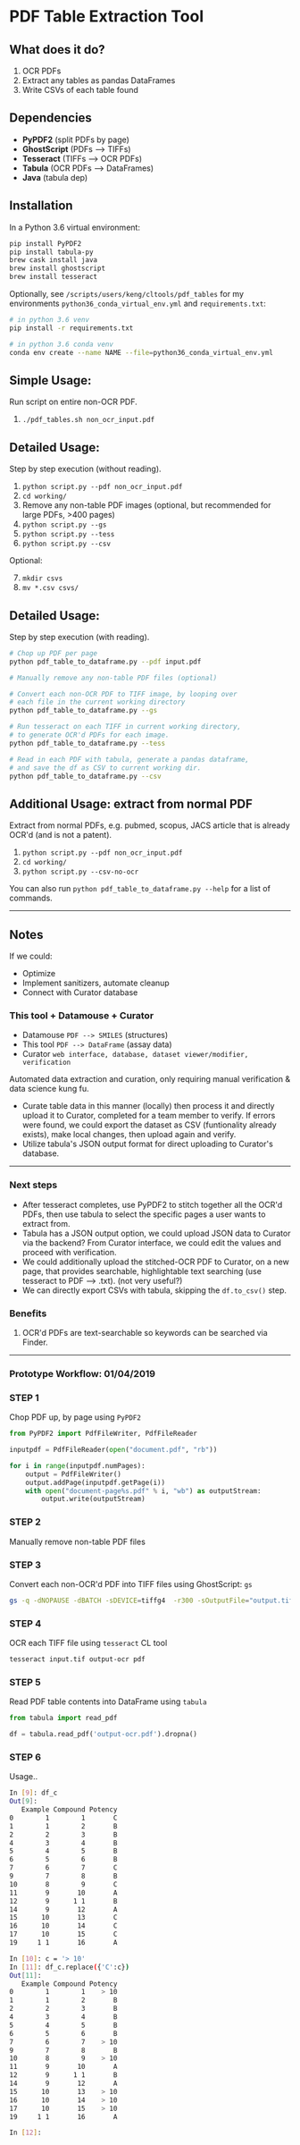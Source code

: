 # PDF Table Extraction Tool

## What does it do?

1. OCR PDFs
2. Extract any tables as pandas DataFrames
3. Write CSVs of each table found

## Dependencies

- **PyPDF2** (split PDFs by page)
- **GhostScript** (PDFs --> TIFFs)
- **Tesseract** (TIFFs --> OCR PDFs)
- **Tabula** (OCR PDFs --> DataFrames)
- **Java** (tabula dep)

## Installation

In a Python 3.6 virtual environment:
```bash
pip install PyPDF2
pip install tabula-py
brew cask install java 
brew install ghostscript
brew install tesseract
```

Optionally, see `/scripts/users/keng/cltools/pdf_tables` for my environments `python36_conda_virtual_env.yml` and `requirements.txt`:

```bash
# in python 3.6 venv
pip install -r requirements.txt

# in python 3.6 conda venv
conda env create --name NAME --file=python36_conda_virtual_env.yml
```

## Simple Usage: 

Run script on entire non-OCR PDF.

1. `./pdf_tables.sh non_ocr_input.pdf`

## Detailed Usage: 

Step by step execution (without reading).

1. `python script.py --pdf non_ocr_input.pdf`
2. `cd working/`
3. Remove any non-table PDF images (optional, but recommended for large PDFs, >400 pages)
4. `python script.py --gs`
5. `python script.py --tess`
6. `python script.py --csv`

Optional: 

7. `mkdir csvs`
8. `mv *.csv csvs/`

## Detailed Usage:

Step by step execution (with reading).

```bash
# Chop up PDF per page
python pdf_table_to_dataframe.py --pdf input.pdf

# Manually remove any non-table PDF files (optional)

# Convert each non-OCR PDF to TIFF image, by looping over
# each file in the current working directory
python pdf_table_to_dataframe.py --gs

# Run tesseract on each TIFF in current working directory, 
# to generate OCR'd PDFs for each image. 
python pdf_table_to_dataframe.py --tess

# Read in each PDF with tabula, generate a pandas dataframe, 
# and save the df as CSV to current working dir. 
python pdf_table_to_dataframe.py --csv

```

## Additional Usage: extract from normal PDF

Extract from normal PDFs, e.g. pubmed, scopus, JACS article that is already OCR'd (and is not a patent).

1. `python script.py --pdf non_ocr_input.pdf`
2. `cd working/`
3. `python script.py --csv-no-ocr`

You can also run `python pdf_table_to_dataframe.py --help` for a list of commands.

------

## Notes

If we could:
- Optimize
- Implement sanitizers, automate cleanup
- Connect with Curator database

### This tool + Datamouse + Curator

- Datamouse  `PDF --> SMILES` (structures)
- This tool  `PDF --> DataFrame` (assay data)
- Curator `web interface, database, dataset viewer/modifier, verification` 

Automated data extraction and curation, only requiring manual verification & data science kung fu. 

- Curate table data in this manner (locally) then process it and directly upload it to Curator, completed for a team member to verify. If errors were found, we could export the dataset as CSV (funtionality already exists), make local changes, then upload again and verify. 
- Utilize tabula's JSON output format for direct uploading to Curator's database.  

------

### Next steps

- After tesseract completes, use PyPDF2 to stitch together all the OCR'd PDFs, then use tabula to select the specific pages a user wants to extract from. 
- Tabula has a JSON output option, we could upload JSON data to Curator via the backend? From Curator interface, we could edit the values and proceed with verification.
- We could additionally upload the stitched-OCR PDF to Curator, on a new page, that provides searchable, highlightable text searching (use tesseract to PDF --> .txt). (not very useful?)
- We can directly export CSVs with tabula, skipping the `df.to_csv()` step. 

### Benefits

1. OCR'd PDFs are text-searchable so keywords can be searched via Finder.


------

### Prototype Workflow: 01/04/2019

### STEP 1

Chop PDF up, by page using `PyPDF2`

```python
from PyPDF2 import PdfFileWriter, PdfFileReader

inputpdf = PdfFileReader(open("document.pdf", "rb"))

for i in range(inputpdf.numPages):
    output = PdfFileWriter()
    output.addPage(inputpdf.getPage(i))
    with open("document-page%s.pdf" % i, "wb") as outputStream:
        output.write(outputStream)

```

### STEP 2

Manually remove non-table PDF files

### STEP 3

Convert each non-OCR'd PDF into TIFF files using GhostScript: `gs`

```bash
gs -q -dNOPAUSE -dBATCH -sDEVICE=tiffg4  -r300 -sOutputFile="output.tif" input.pdf

```

### STEP 4

OCR each TIFF file using `tesseract` CL tool

```bash
tesseract input.tif output-ocr pdf
```

### STEP 5

Read PDF table contents into DataFrame using `tabula`

```python
from tabula import read_pdf

df = tabula.read_pdf('output-ocr.pdf').dropna()

```

### STEP 6

Usage..

```bash
In [9]: df_c
Out[9]:
   Example Compound Potency
0        1        1       C
1        1        2       B
2        2        3       B
4        3        4       B
5        4        5       B
6        5        6       B
7        6        7       C
9        7        8       B
10       8        9       C
11       9       10       A
12       9      1 1       B
14       9       12       A
15      10       13       C
16      10       14       C
17      10       15       C
19     1 1       16       A

In [10]: c = '> 10'
In [11]: df_c.replace({'C':c})
Out[11]:
   Example Compound Potency
0        1        1    > 10
1        1        2       B
2        2        3       B
4        3        4       B
5        4        5       B
6        5        6       B
7        6        7    > 10
9        7        8       B
10       8        9    > 10
11       9       10       A
12       9      1 1       B
14       9       12       A
15      10       13    > 10
16      10       14    > 10
17      10       15    > 10
19     1 1       16       A

In [12]:


```


